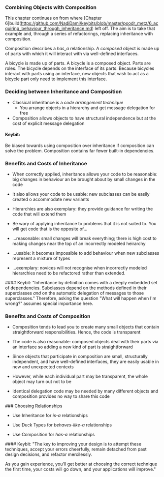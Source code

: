 ### Combining Objects with Composition

This chapter continues on from where [Chapter 6]build(https://github.com/NadiDami/keybits/blob/master/poodr_metz/6_acquiring_behaviour_through_inheritance.md) left off. The aim is to take that example and, through a series of refactorings, replacing inheritance with composition.

Composition describes a *has_a* relationship. A *composed* object is made up of parts with which it will interact with via well-defined interfaces.

A bicycle is made up of parts. A bicycle is a composed object. Parts are roles. The bicycle depends on the interface of its parts. Because bicycles interact with parts using an interface, new objects that wish to act as a bicycle part only need to implement this interface.

### Deciding between Inheritance and Composition

* Classical inheritance is a *code arrangement technique*
  * You arrange objects in a hierarchy and get message delegation for free
* Composition allows objects to have structural independence but at the cost of explicit message delegation

#### Keybit:
Be biased towards using composition over inheritance if composition can solve the problem. Composition contains far fewer built-in dependencies.


### Benefits and Costs of Inheritance

* When correctly applied, inheritance allows your code to be reasonable: big changes in behaviour an be brought about by small changes in the code
* It also allows your code to be usable: new subclasses can be easily created o accommodate new variants
* Hierarchies are also exemplary: they provide guidance for writing the code that will extend them

* Be wary of applying inheritance to problems that it is not suited to. You will get code that is the opposite of...
* ...reasonable: small changes will break everything; there is high cost to making changes near the top of an incorrectly modeled heirarchy
* ...usable: it becomes impossible to add behaviour when new subclasses represent a mixture of types
* ...exemplary: novices will not recognise when incorrectly modeled hierarchies need to be refactored rather than extended.

#### Keybit:
"Inheritance by definition comes with a deeply embedded set of dependencies. Subclasses depend on the methods defined in their superclasses *and* on the automatic delegation of messages to those superclasses." Therefore, asking the question "What will happen when I'm wrong?" assumes special importance here.

### Benefits and Costs of Composition

* Composition tends to lead you to create many small objects that contain straightforward responsibilities. Hence, the code is transparent
* The code is also reasonable: composed objects deal with their parts via an interface so adding a new kind of part is straightforward
* Since objects that participate in composition are small, structurally independent, and have well-defined interfaces, they are easily usable in new and unexpected contexts

* However, while each individual part may be transparent, the whole object may turn out not to be
* Identical delegation code may be needed by many different objects and composition provides no way to share this code


### Choosing Relationships

* Use Inheritance for *is-a* relationships

* Use Duck Types for *behaves-like-a* relationships

* Use Composition for *has-a* relationships

#### Keybit:
"The key to improving your design is to attempt these techniques, accept your errors cheerfully, remain detached from past design decisions, and refactor mercilessly.

As you gain experience, you'll get better at choosing the correct technique the first time, your costs will go down, and your applications will improve."
